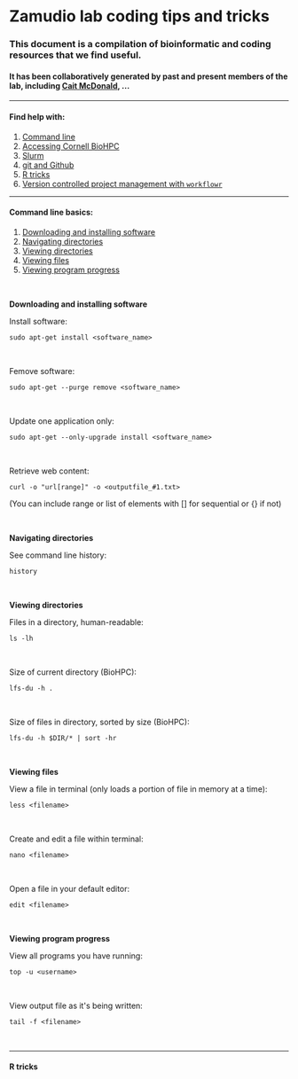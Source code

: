 Zamudio lab coding tips and tricks
================

### This document is a compilation of bioinformatic and coding resources that we find useful.

#### It has been collaboratively generated by past and present members of the lab, including [Cait McDonald](https://caitmcdonald.github.io/), ...

------------------------------------------------------------------------

#### Find help with:

1.  [Command line](#Command-line-basics)
2.  [Accessing Cornell BioHPC]()
3.  [Slurm](https://github.com/caitmcdonald/parallel_computing/blob/master/slurm_scripting.md)
4.  [git and Github](https://github.com/caitmcdonald/Zamudio_git_intro/blob/master/README.md)
5.  [R tricks](#R-tricks)
6.  [Version controlled project management with `workflowr`](https://jdblischak.github.io/workflowr/index.html)

------------------------------------------------------------------------

#### Command line basics:

1.  [Downloading and installing software](#Downloading-and-installing)
2.  [Navigating directories](#Navigating-directories)
3.  [Viewing directories](#Viewing-directories)
4.  [Viewing files](#Viewing-files)
5.  [Viewing program progress](#Viewing-program-progress)

<br>

**Downloading and installing software**

Install software:

    sudo apt-get install <software_name>

<br>

Femove software:

    sudo apt-get --purge remove <software_name>

<br>

Update one application only:

    sudo apt-get --only-upgrade install <software_name>

<br>

Retrieve web content:

    curl -o "url[range]" -o <outputfile_#1.txt> 

(You can include range or list of elements with \[\] for sequential or {} if not)

<br>

**Navigating directories**

See command line history:

    history

<br>

**Viewing directories**

Files in a directory, human-readable:

    ls -lh

<br>

Size of current directory (BioHPC):

    lfs-du -h .

<br>

Size of files in directory, sorted by size (BioHPC):

    lfs-du -h $DIR/* | sort -hr

<br>

**Viewing files**

View a file in terminal (only loads a portion of file in memory at a time):

    less <filename>

<br>

Create and edit a file within terminal:

    nano <filename>

<br>

Open a file in your default editor:

    edit <filename>

<br>

**Viewing program progress**

View all programs you have running:

    top -u <username>

<br>

View output file as it's being written:

    tail -f <filename>

<br>

------------------------------------------------------------------------

#### R tricks
